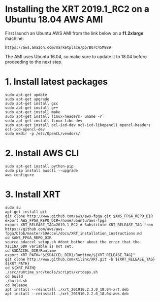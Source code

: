 # Installing the XRT 2019.1_RC2 on a Ubuntu 18.04 AWS AMI
First launch an Ubuntu AWS AMI from the link below on a <b>f1.2xlarge</b> machine:
````
https://aws.amazon.com/marketplace/pp/B07C45M889
````
The AMI uses Ubuntu 16.04, so make sure to update it to 18.04 before proceeding to the next step.

# 1. Install latest packages
````
sudo apt-get update  
sudo apt-get upgrade
sudo apt-get install gcc
sudo apt-get install g++     
sudo apt-get install make
sudo apt-get install linux-headers-`uname -r`   
sudo apt-get install linux-libc-dev    
sudo apt-get install ocl-icd-dev ocl-icd-libopencl1 opencl-headers ocl-icd-opencl-dev
sudo mkdir -p /etc/OpenCL/vendors/
````

# 2. Install AWS CLI
````
sudo apt-get install python-pip
sudo pip install awscli --upgrade
aws configure
````

# 3. Install XRT
````
sudo su
apt-get install git 
git clone http://www.github.com/aws/aws-fpga.git $AWS_FPGA_REPO_DIR
export AWS_FPGA_REPO_DIR=/home/ubuntu/aws-fpga
export XRT_RELEASE_TAG=2019.1_RC2 # Substitute XRT_RELEASE_TAG from https://github.com/aws/aws-fpga/blob/master/SDAccel/docs/XRT_installation_instructions.md
cd $AWS_FPGA_REPO_DIR
source sdaccel_setup.sh #dont bother about the error that the XILINX_SDK variable is not set.
cd $SDACCEL_DIR/Runtime
export XRT_PATH="${SDACCEL_DIR}/Runtime/${XRT_RELEASE_TAG}"
git clone http://www.github.com/Xilinx/XRT.git -b ${XRT_RELEASE_TAG} ${XRT_PATH}
cd ${XRT_PATH}
./src/runtime_src/tools/scripts/xrtdeps.sh
cd build
./build.sh
cd Release
apt install --reinstall ./xrt_201910.2.2.0_18.04-xrt.deb
apt install --reinstall ./xrt_201910.2.2.0_18.04-aws.deb
````
